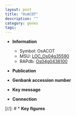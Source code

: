 ```yaml
---
layout: post
title: "OsACOT"
description: ""
category: genes
tags: 
---
```


* **Information**  
    + Symbol: OsACOT  
    + MSU: [LOC_Os04g35590](http://rice.uga.edu/cgi-bin/ORF_infopage.cgi?orf=LOC_Os04g35590)  
    + RAPdb: [Os04g0436100](http://rapdb.dna.affrc.go.jp/viewer/gbrowse_details/irgsp1?name=Os04g0436100)  

* **Publication**  

* **Genbank accession number**  

* **Key message**  

* **Connection**  

[//]: # * **Key figures**  


